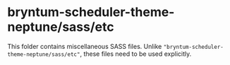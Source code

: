 # bryntum-scheduler-theme-neptune/sass/etc

This folder contains miscellaneous SASS files. Unlike `"bryntum-scheduler-theme-neptune/sass/etc"`, these files
need to be used explicitly.
